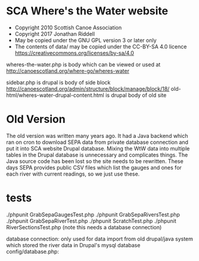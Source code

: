 # SCA Where's the Water website

* Copyright 2010 Scottish Canoe Association
* Copyright 2017 Jonathan Riddell
* May be copied under the GNU GPL version 3 or later only
* The contents of data/ may be copied under the CC-BY-SA 4.0 licence https://creativecommons.org/licenses/by-sa/4.0

wheres-the-water.php is body which can be viewed or used at http://canoescotland.org/where-go/wheres-water

sidebar.php is drupal is body of side block http://canoescotland.org/admin/structure/block/manage/block/18/
old-html/wheres-water-drupal-content.html is drupal body of old site

Old Version
================
The old version was written many years ago.  It had a Java backend
which ran on cron to download SEPA data from private database
connection and put it into SCA website Drupal database.  Mixing the
WtW data into multiple tables in the Drupal database is unnecessary
and complicates things.  The Java source code has been lost so the
site needs to be rewritten.  These days SEPA provides public CSV files
which list the gauges and ones for each river with current readings,
so we just use these.

tests
=====
./phpunit GrabSepaGaugesTest.php
./phpunit GrabSepaRiversTest.php
./phpunit GrabSepaRiverTest.php
./phpunit ScratchTest.php
./phpunit RiverSectionsTest.php   (note this needs a database connection)

database connection:
only used for data import from old drupal/java system which stored the river data in Drupal's mysql database
 config/database.php:
 <?php
 $servername = "localhost";
 $username = "scauser";
 $password = "xxx";
 $dbname = "scadb";

code
====
lib/Scratch.php  class to play around and test with
lib/GrabSepaGauges  class to download SEPA gauge data and return it as array, sepaData() is the main method to use
lib/RiverSections.php Class to deal with the river sections data, edit the data and export it as Javascript (most of the action happens here)
lib/GrabSepaRivers  class to provide and save/load json with current river readings, when it needs to update data it uses below class
lib/GrabSepaRiver  class to download current reading data for a river

admin/river-section.php  admin UI to set, add and delete river sections

TODO
====
- Download river data as an external process (takes to long to do it in sync with web page load)
- Deploy

PHP nuttyness
=============
We have to use PHP as it integrates with Drupal.

SCA server uses PHP 5, this may cause problems.

json_decode($data, true)  <-- use true here else it'll import hashes as objects not as associative arrays

Config
======
config.php should have the root file location set:
 <?php
 define("ROOT",     "/var/www/canoescotland.org/wheres-the-water");
 
 Setup
 ======
 Edit config.php to have the correct server path eg. "/var/www/wheres-the-water"
 
 Make sure your webserver has permission to write to the data folder
 Debian: sudo chown -R www-data.www-data data/
 
 Run the admin/download-river-readings.php script once
 'Unable to open file' will be displayed if the above steps have not been performed correctly
 
 
Cron
====

Run cron-update-sepa-gauges-and-backup.rb every minute in cron to update river gauge readings and backup section file

Run check-rivers-up-to-date.py ever few minutes to check that the river gauge readings have updated

Locally make a file config.ini in the top repo directory (this is ignored with .gitignore and can not be committed)

[Cron]
AdminWebLogin=myuser:mypass
TelegramToken=botid:botid
TelegramChatId=123123123
